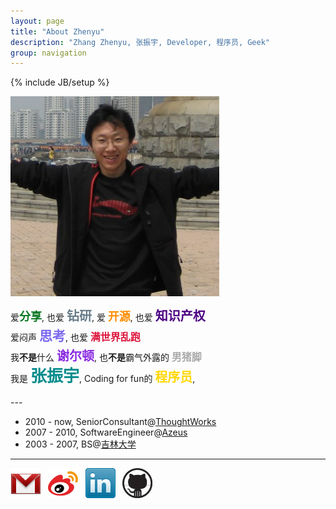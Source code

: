 ```yaml
---
layout: page
title: "About Zhenyu"
description: "Zhang Zhenyu, 张振宇, Developer, 程序员, Geek"
group: navigation
---
```

{% include JB/setup %}

![avatar](/assets/image/profile/abel.jpg)

<div style="line-height: 30px;">

爱<span style="color: #0C7823; font-weight: bold; font-size: 18px;">分享</span>,
也爱 <span style="color: #677C89; font-weight: bold; font-size: 20px;">钻研</span>,
爱 <span style="color: #FF8C00; font-weight: bold; font-size: 18px;">开源</span>,
也爱 <span style="color: #4B0082; font-weight: bold; font-size: 20px;">知识产权</span><br>
爱闷声 <span style="color: #7B68EE; font-weight: bold; font-size: 21px;">思考</span>,
也爱 <span style="color: #DC143C; font-weight: bold; font-size: 16px;">满世界乱跑</span><br>
我<strong>不是</strong>什么 <span style="color: #8A2BE2; font-weight: bold; font-size: 20px;">谢尔顿</span>,
也<strong>不是</strong>霸气外露的 <span style="color: #AAAAAA; font-weight: bold; font-size: 16px;">男猪脚</span><br>
我是 <span style="color: #008B8B; font-weight: bold; font-size: 26px;">张振宇</span>,
Coding for fun的 <span style="color: #FFD700; font-weight: bold; font-size: 20px;">程序员</span>,

</div>
---

* 2010 - now, SeniorConsultant@[ThoughtWorks](http://www.thoughtworks.com)
* 2007 - 2010, SoftwareEngineer@[Azeus](http://www.azeus.com)
* 2003 - 2007, BS@[吉林大学](http://www.jlu.edu.cn)

---

[![gmail](/assets/image/third_party_logo/gmail.png)](mailto:zhenyucheung@gmail.com) &nbsp;
[![weibo](/assets/image/third_party_logo/weibo.png)](http://weibo.com/iamzhenyu) &nbsp;
[![linkedin](/assets/image/third_party_logo/linkedin.png)](http://www.linkedin.com/pub/zhenyu-zhang/57/263/184) &nbsp;
[![github](/assets/image/third_party_logo/github.jpeg)](https://github.com/zyzhang) 


